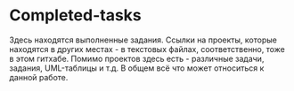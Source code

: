 # Completed-tasks
Здесь находятся выполненные задания. Ссылки на проекты, которые находятся в других местах - в текстовых файлах, соответственно, тоже в этом гитхабе. 
Помимо проектов здесь есть - различные задачи, задания, UML-таблицы и т.д. В общем всё что может относиться к данной работе.
